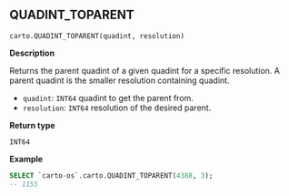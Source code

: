 ## QUADINT_TOPARENT

```sql:signature
carto.QUADINT_TOPARENT(quadint, resolution)
```

**Description**

Returns the parent quadint of a given quadint for a specific resolution. A parent quadint is the smaller resolution containing quadint.

* `quadint`: `INT64` quadint to get the parent from.
* `resolution`: `INT64` resolution of the desired parent.

**Return type**

`INT64`


**Example**


```sql
SELECT `carto-os`.carto.QUADINT_TOPARENT(4388, 3);
-- 1155
```